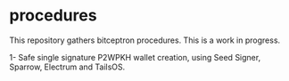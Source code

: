 # procedures
This repository gathers bitceptron procedures. This is a work in progress.

1- Safe single signature P2WPKH wallet creation, using Seed Signer, Sparrow, Electrum and TailsOS.
